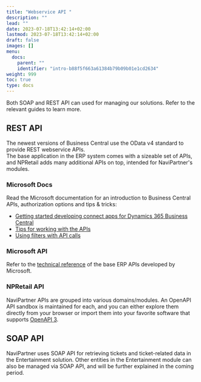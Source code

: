 ```yaml
---
title: "Webservice API "
description: ""
lead: ""
date: 2023-07-18T13:42:14+02:00
lastmod: 2023-07-18T13:42:14+02:00
draft: false
images: []
menu:
  docs:
    parent: ""
    identifier: "intro-b88f5f663a61384b79b09b01e1cd2634"
weight: 999
toc: true
type: docs
---
```


Both SOAP and REST API can used for managing our solutions. Refer to the relevant guides to learn more.

## REST API

The newest versions of Business Central use the OData v4 standard to provide REST webservice APIs.  
The base application in the ERP system comes with a sizeable set of APIs, and NPRetail adds many additional APIs on top, intended for NaviPartner's modules.

### Microsoft Docs

Read the Microsoft documentation for an introduction to Business Central APIs, authorization options and tips & tricks:

- [Getting started developing connect apps for Dynamics 365 Business Central](https://docs.microsoft.com/en-us/dynamics365/business-central/dev-itpro/developer/devenv-develop-connect-apps)
- [Tips for working with the APIs](https://docs.microsoft.com/en-us/dynamics365/business-central/dev-itpro/developer/devenv-connect-apps-tips)
- [Using filters with API calls](https://docs.microsoft.com/en-us/dynamics365/business-central/dev-itpro/developer/devenv-connect-apps-filtering)
 
### Microsoft API

Refer to the [technical reference](https://docs.microsoft.com/en-us/dynamics365/business-central/dev-itpro/api-reference/v2.0/) of the base ERP APIs developed by Microsoft.  


### NPRetail API

NaviPartner APIs are grouped into various domains/modules. An OpenAPI API sandbox is maintained for each, and you can either explore them directly from your browser or import them into your favorite software that supports [OpenAPI 3](https://openapi.tools/).

## SOAP API

NaviPartner uses SOAP API for retrieving tickets and ticket-related data in the Entertainment solution. Other entities in the Entertainment module can also be managed via SOAP API, and will be further explained in the coming period.
